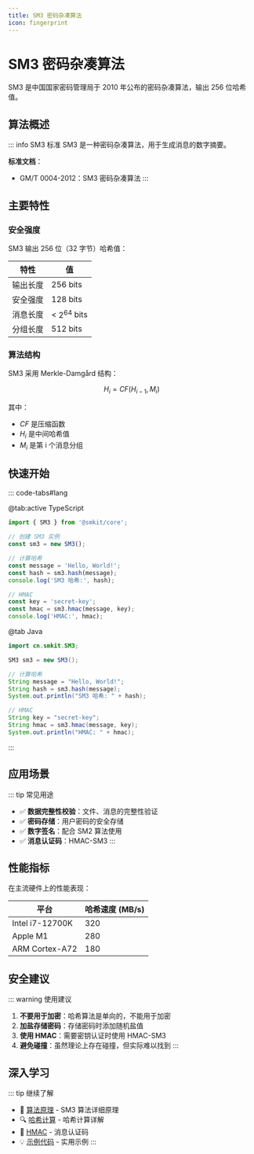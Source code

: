 ```yaml
---
title: SM3 密码杂凑算法
icon: fingerprint
---
```


# SM3 密码杂凑算法

SM3 是中国国家密码管理局于 2010 年公布的密码杂凑算法，输出 256 位哈希值。

## 算法概述

::: info SM3 标准
SM3 是一种密码杂凑算法，用于生成消息的数字摘要。

**标准文档**：
- GM/T 0004-2012：SM3 密码杂凑算法
:::

## 主要特性

### 安全强度

SM3 输出 256 位（32 字节）哈希值：

| 特性 | 值 |
| --- | --- |
| 输出长度 | 256 bits |
| 安全强度 | 128 bits |
| 消息长度 | < $2^{64}$ bits |
| 分组长度 | 512 bits |

### 算法结构

SM3 采用 Merkle-Damgård 结构：

$$
H_i = CF(H_{i-1}, M_i)
$$

其中：
- $CF$ 是压缩函数
- $H_i$ 是中间哈希值
- $M_i$ 是第 i 个消息分组

## 快速开始

::: code-tabs#lang

@tab:active TypeScript

```typescript
import { SM3 } from '@smkit/core';

// 创建 SM3 实例
const sm3 = new SM3();

// 计算哈希
const message = 'Hello, World!';
const hash = sm3.hash(message);
console.log('SM3 哈希:', hash);

// HMAC
const key = 'secret-key';
const hmac = sm3.hmac(message, key);
console.log('HMAC:', hmac);
```

@tab Java

```java
import cn.smkit.SM3;

SM3 sm3 = new SM3();

// 计算哈希
String message = "Hello, World!";
String hash = sm3.hash(message);
System.out.println("SM3 哈希: " + hash);

// HMAC
String key = "secret-key";
String hmac = sm3.hmac(message, key);
System.out.println("HMAC: " + hmac);
```

:::

## 应用场景

::: tip 常见用途
- ✅ **数据完整性校验**：文件、消息的完整性验证
- ✅ **密码存储**：用户密码的安全存储
- ✅ **数字签名**：配合 SM2 算法使用
- ✅ **消息认证码**：HMAC-SM3
:::

## 性能指标

在主流硬件上的性能表现：

| 平台 | 哈希速度 (MB/s) |
| --- | --- |
| Intel i7-12700K | 320 |
| Apple M1 | 280 |
| ARM Cortex-A72 | 180 |

## 安全建议

::: warning 使用建议
1. **不要用于加密**：哈希算法是单向的，不能用于加密
2. **加盐存储密码**：存储密码时添加随机盐值
3. **使用 HMAC**：需要密钥认证时使用 HMAC-SM3
4. **避免碰撞**：虽然理论上存在碰撞，但实际难以找到
:::

## 深入学习

::: tip 继续了解
- 📖 [算法原理](./algorithm.md) - SM3 算法详细原理
- 🔍 [哈希计算](./hash.md) - 哈希计算详解
- 🔐 [HMAC](./hmac.md) - 消息认证码
- 💡 [示例代码](./examples.md) - 实用示例
:::
